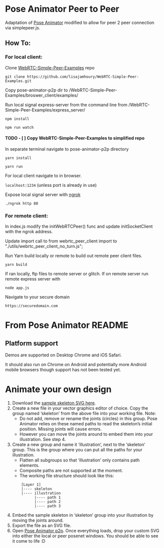 # Pose Animator Peer to Peer
Adaptation of [Pose Animator](https://github.com/yemount/pose-animator) modified to allow for peer 2 peer connection via simplepeer.js.

## How To:
### For local client:

Clone [WebRTC-Simple-Peer-Examples](https://github.com/lisajamhoury/WebRTC-Simple-Peer-Examples) repo

```git clone https://github.com/lisajamhoury/WebRTC-Simple-Peer-Examples.git```

Copy pose-animator-p2p dir to /WebRTC-Simple-Peer-Examples/broswer_client/examples/

Run local signal express-server from the command line from /WebRTC-Simple-Peer-Examples/express_server/ 

```npm install```

```npm run watch```

#### TODO - [ ] Copy WebRTC-Simple-Peer-Examples to simplified repo

In separate terminal navigate to pose-animator-p2p directory

```yarn install```

```yarn run```

For local client navigate to in browser.

```localhost:1234``` (unless port is already in use)


Expose local signal server with [ngrok](https://ngrok.com)

```./ngrok http 80```

### For remote client:
In index.js modify the initWebRTCPeer() func and update initSocketClient with the ngrok address.

Update import call to from webrtc_peer_client import to "./utils/webrtc_peer_client_no_turn.js";

Run Yarn build locally or remote to build out remote peer client files.   

```yarn build```

If ran locally, ftp files to remote server or glitch.  If on remote server run remote express server with 

```node app.js```

Navigate to your secure domain

```https://securedomain.com```


# From Pose Animator README
## Platform support

Demos are supported on Desktop Chrome and iOS Safari.

It should also run on Chrome on Android and potentially more Android mobile browsers though support has not been tested yet.

# Animate your own design

1. Download the [sample skeleton SVG here](https://github.com/yemount/pose-animator/blob/master/resources/samples/skeleton.svg).
1. Create a new file in your vector graphics editor of choice. Copy the group named ‘skeleton’ from the above file into your working file. Note: 
	* Do not add, remove or rename the joints (circles) in this group. Pose Animator relies on these named paths to read the skeleton’s initial position. Missing joints will cause errors.
	* However you can move the joints around to embed them into your illustration. See step 4.
1. Create a new group and name it ‘illustration’, next to the ‘skeleton’ group. This is the group where you can put all the paths for your illustration.
    * Flatten all subgroups so that ‘illustration’ only contains path elements.
    * Composite paths are not supported at the moment.
    * The working file structure should look like this:
	```
        [Layer 1]
        |---- skeleton
        |---- illustration
              |---- path 1
              |---- path 2
              |---- path 3
	```
1. Embed the sample skeleton in ‘skeleton’ group into your illustration by moving the joints around.
1. Export the file as an SVG file.
1. Open [Pose Animator p2p](https://github.com/lucidprojects/body_everywhere_and_here/tree/master/pose-animator-p2p/index.html). Once everything loads, drop your custom SVG into either the local or peer posenet windows. You should be able to see it come to life :D
